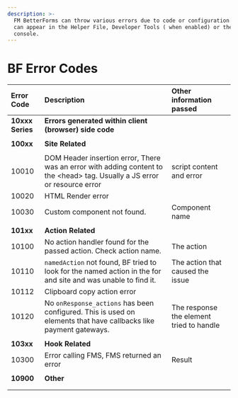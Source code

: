 ```yaml
---
description: >-
  FM BetterForms can throw various errors due to code or configuration. Errors
  can appear in the Helper File, Developer Tools ( when enabled) or the browser
  console.
---
```


# BF Error Codes

| Error Code | Description | Other information passed |
| :--- | :--- | :--- |
| **10xxx Series** | **Errors generated within client \(browser\) side code** |  |
|  |  |  |
| **100xx** | **Site Related** |  |
|  |  |  |
| 10010 | DOM Header insertion error, There was an error with adding content to the &lt;head&gt; tag. Usually a JS error or resource error | script content and error |
| 10020 | HTML Render error |  |
| 10030 | Custom component not found.  | Component name |
|  |  |  |
| **101xx** | **Action Related** |  |
| 10100 | No action handler found for the passed action. Check action name. | The action |
| 10110 | `namedAction` not found, BF tried to look for the named action in the for and site and was unable to find it. | The action that caused the issue |
| 10112 | Clipboard copy action error |  |
| 10120 | No  `onResponse_actions` has been configured. This is used on elements that have callbacks like payment gateways.  | The response the element tried to handle |
|  |  |  |
| **103xx** | **Hook Related** |  |
| 10300 | Error calling FMS, FMS returned an error | Result |
|  |  |  |
| **10900** | **Other** |  |
|  |  |  |
|  |  |  |

